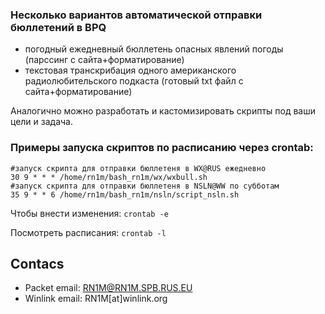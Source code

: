 ### Несколько вариантов автоматической отправки бюллетений в BPQ
- погодный ежедневный бюллетень опасных явлений погоды (парссинг с сайта+форматирование)
- текстовая транскрибация одного американского радиолюбительского подкаста (готовый txt файл с сайта+форматирование)

Аналогично можно разработать и кастомизировать скрипты под ваши цели и задача.

### Примеры запуска скриптов по расписанию через crontab:

```
#запуск скрипта для отправки бюллетеня в WX@RUS ежедневно
30 9 * * * /home/rn1m/bash_rn1m/wx/wxbull.sh
#запуск скрипта для отправки бюллетеня в NSLN@WW по субботам
35 9 * * 6 /home/rn1m/bash_rn1m/nsln/script_nsln.sh
```
Чтобы внести изменения:
`crontab -e`

Посмотреть расписания:
`crontab -l`

## Contacs
- Packet email: RN1M@RN1M.SPB.RUS.EU
- Winlink email: RN1M[at]winlink.org

